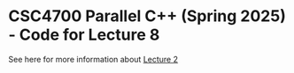 # CSC4700 Parallel C++ (Spring 2025) - Code for Lecture 8

See here for more information about [Lecture 2][lecture2]

[lecture2]: https://teaching.hkaiser.org/spring2025/csc4700/course/lecture2.html
